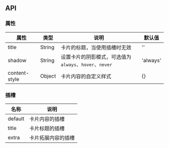 ## API

### 属性

| 属性          | 类型   | 说明                                                    | 默认值   |
| ------------- | ------ | ------------------------------------------------------- | -------- |
| title         | String | 卡片的标题，当使用插槽时无效                            | ''       |
| shadow        | String | 设置卡片的阴影模式，可选值为 `always`、`hover`、`never` | 'always' |
| content-style | Object | 卡片内容的自定义样式                                    | {}       |

### 插槽

| 名称    | 说明               |
| ------- | ------------------ |
| default | 卡片内容的插槽     |
| title   | 卡片标题的插槽     |
| extra   | 卡片拓展内容的插槽 |
